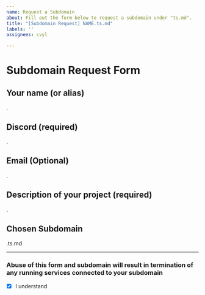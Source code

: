 ```yaml
---
name: Request a Subdomain
about: Fill out the form below to request a subdomain under "ts.md".
title: "[Subdomain Request] NAME.ts.md"
labels: ''
assignees: cvyl

---
```


# Subdomain Request Form

## Your name (or alias)

.

## Discord (required)

.

## Email (Optional)

.

## Description of your project (required)

.

## Chosen Subdomain

.ts.md

---

###  Abuse of this form and subdomain will result in termination of any running services connected to your subdomain

- [x] I understand
